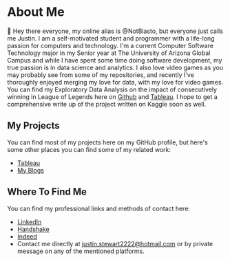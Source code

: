  # About Me
 👋 Hey there everyone, my online alias is @NotBlasto, but everyone just calls me Justin. I am a self-motivated student and programmer with a life-long passion for computers and technology. I'm a current Computer Software Technology 
 major in my Senior year at The University of Arizona Global Campus and while I have spent some time doing software development, my true passion is in data science and analytics.
 I also love video games as you may probably see from some of my repositories, and recently I've thoroughly enjoyed merging my love for data, with my love for video games.
 You can find my Exploratory Data Analysis on the impact of consecutively winning in League of Legends here on [Github](https://github.com/NotBlasto/League-Of-Legends-LP-EDA) and [Tableau](https://public.tableau.com/app/profile/justin.stewart3367/viz/LoLLPGainEDA/LeagueofLegendsLPGainEDA?publish=yes). I hope to get a comprehensive write up of the project written on Kaggle soon as well.
 

## My Projects
You can find most of my projects here on my GitHub profile, but here's some other places you can find some of my related work:
- [Tableau](https://public.tableau.com/app/profile/justin.stewart3367)
- [My Blogs](https://cpt307justinstewart.blogspot.com/)

## Where To Find Me
You can find my professional links and methods of contact here:
- [LinkedIn](https://www.linkedin.com/in/justin-stewart-a0ba0b237/)
- [Handshake](https://app.joinhandshake.com/stu/users/40181005)
- [Indeed](https://my.indeed.com/resume?hl=en&co=US&from=gnav-messaging--messaging-webapp)
-  Contact me directly at justin.stewart2222@hotmail.com or by private message on any of the mentioned platforms.
<!---
NotBlasto/NotBlasto is a ✨ special ✨ repository because its `README.md` (this file) appears on your GitHub profile.
You can click the Preview link to take a look at your changes.
--->
